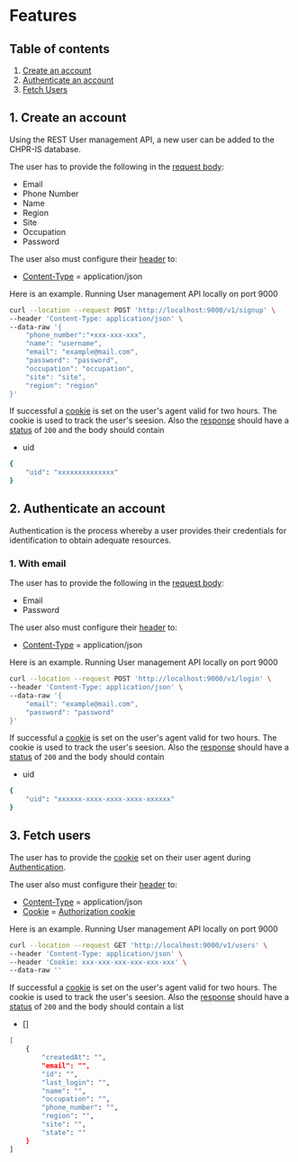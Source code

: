 # Features

## Table of contents

1. [Create an account](#1-create-an-account)
2. [Authenticate an account](#2-authenticate-an-account)
3. [Fetch Users](#3-fetch-users)

## 1. Create an account

Using the REST User management API, a new user can be added to the CHPR-IS database.

The user has to provide the following in the [request body](https://developer.mozilla.org/en-US/docs/Web/API/Request/body):

- Email
- Phone Number
- Name
- Region
- Site
- Occupation
- Password

The user also must configure their [header](https://developer.mozilla.org/en-US/docs/Glossary/Representation_header) to:

- [Content-Type](https://developer.mozilla.org/en-US/docs/Web/HTTP/Headers/Content-Type) = application/json

Here is an example. Running User management API locally on port 9000

```bash
curl --location --request POST 'http://localhost:9000/v1/signup' \
--header 'Content-Type: application/json' \
--data-raw '{
    "phone_number":"+xxx-xxx-xxx",
    "name": "username",
    "email": "example@mail.com",
    "password": "password",
    "occupation": "occupation",
    "site": "site",
    "region": "region"
}'
```

If successful a [cookie](https://developer.mozilla.org/en-US/docs/Web/HTTP/Headers/Cookie) is set on the user's agent valid for two hours. The cookie is used to track the user's seesion. Also the [response](https://developer.mozilla.org/en-US/docs/Web/API/Response/body) should have a [status](https://developer.mozilla.org/en-US/docs/Web/HTTP/Status) of `200` and the body should contain

- uid

```bash
{
    "uid": "xxxxxxxxxxxxxx"
}
```

## 2. Authenticate an account

Authentication is the process whereby a user provides their credentials for identification to obtain adequate resources.

### 1. With email

The user has to provide the following in the [request body](https://developer.mozilla.org/en-US/docs/Web/API/Request/body):

- Email
- Password

The user also must configure their [header](https://developer.mozilla.org/en-US/docs/Glossary/Representation_header) to:

- [Content-Type](https://developer.mozilla.org/en-US/docs/Web/HTTP/Headers/Content-Type) = application/json

Here is an example. Running User management API locally on port 9000

```bash
curl --location --request POST 'http://localhost:9000/v1/login' \
--header 'Content-Type: application/json' \
--data-raw '{
    "email": "example@mail.com",
    "password": "password"
}'
```

If successful a [cookie](https://developer.mozilla.org/en-US/docs/Web/HTTP/Headers/Cookie) is set on the user's agent valid for two hours. The cookie is used to track the user's seesion. Also the [response](https://developer.mozilla.org/en-US/docs/Web/API/Response/body) should have a [status](https://developer.mozilla.org/en-US/docs/Web/HTTP/Status) of `200` and the body should contain

- uid

```bash
{
    "uid": "xxxxxx-xxxx-xxxx-xxxx-xxxxxx"
}
```

## 3. Fetch users

The user has to provide the [cookie](https://developer.mozilla.org/en-US/docs/Web/HTTP/Headers/Cookie) set on their user agent during [Authentication](#2-authenticate-an-account).

The user also must configure their [header](https://developer.mozilla.org/en-US/docs/Glossary/Representation_header) to:

- [Content-Type](https://developer.mozilla.org/en-US/docs/Web/HTTP/Headers/Content-Type) = application/json
- [Cookie](https://developer.mozilla.org/en-US/docs/Web/HTTP/Headers/Cookie) = [Authorization cookie](#2-authenticate-an-account)

Here is an example. Running User management API locally on port 9000

```bash
curl --location --request GET 'http://localhost:9000/v1/users' \
--header 'Content-Type: application/json' \
--header 'Cookie: xxx-xxx-xxx-xxx-xxx-xxx' \
--data-raw ''
```

If successful a [cookie](https://developer.mozilla.org/en-US/docs/Web/HTTP/Headers/Cookie) is set on the user's agent valid for two hours. The cookie is used to track the user's seesion. Also the [response](https://developer.mozilla.org/en-US/docs/Web/API/Response/body) should have a [status](https://developer.mozilla.org/en-US/docs/Web/HTTP/Status) of `200` and the body should contain a list

- []

```bash
[
    {
        "createdAt": "",
        "email": "",
        "id": "",
        "last_login": "",
        "name": "",
        "occupation": "",
        "phone_number": "",
        "region": "",
        "site": "",
        "state": ""
    }
]
```
